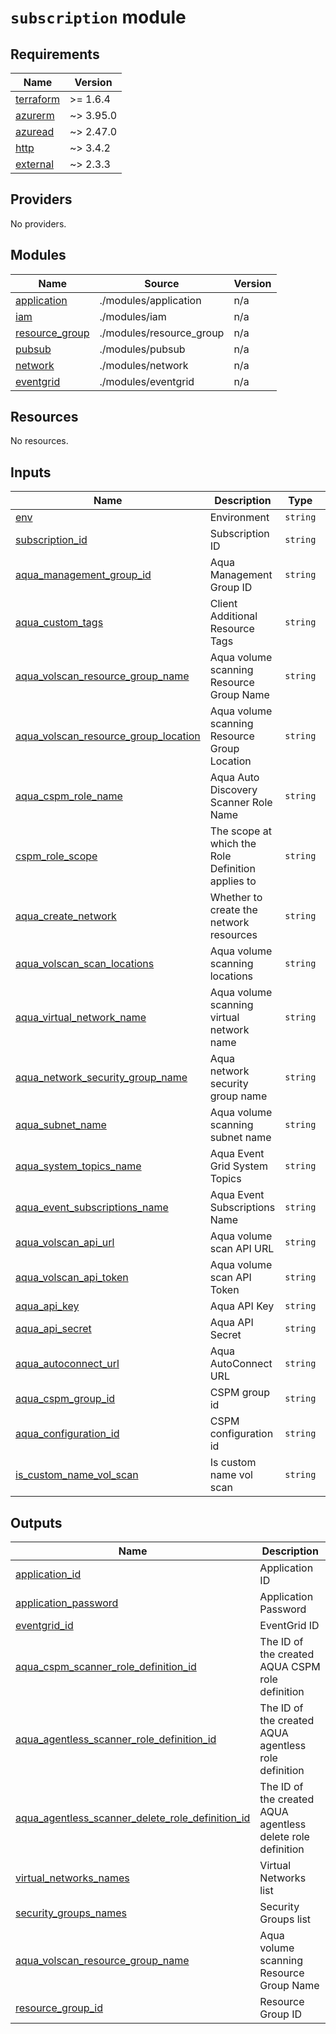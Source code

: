 # `subscription` module

<!-- BEGIN_TF_DOCS -->
## Requirements

| Name | Version |
|------|---------|
| <a name="requirement_terraform"></a> [terraform](#requirement\_terraform) | >= 1.6.4 |
| <a name="requirement_azurerm"></a> [azurerm](#requirement\_azurerm) | ~> 3.95.0 |
| <a name="requirement_azuread"></a> [azuread](#requirement\_azuread) | ~> 2.47.0 |
| <a name="requirement_http"></a> [http](#requirement\_http) | ~> 3.4.2 |
| <a name="requirement_external"></a> [external](#requirement\_external) | ~> 2.3.3 |

## Providers

No providers.

## Modules

| Name | Source | Version |
|------|--------|---------|
| <a name="module_application"></a> [application](#module\_application) | ./modules/application | n/a |
| <a name="module_iam"></a> [iam](#module\_iam) | ./modules/iam | n/a |
| <a name="module_resource_group"></a> [resource_group](#module\_resource\_group) | ./modules/resource_group | n/a |
| <a name="module_pubsub"></a> [pubsub](#module\_pubsub) | ./modules/pubsub | n/a |
| <a name="module_network"></a> [network](#module\_network) | ./modules/network | n/a |
| <a name="module_eventgrid"></a> [eventgrid](#module\_eventgrid) | ./modules/eventgrid | n/a |

## Resources

No resources.

## Inputs

| Name | Description | Type | Default | Required |
|------|-------------|------|---------|:--------:|
| <a name="env"></a> [env](#env) | Environment | `string` | n/a | yes |
| <a name="subscription_id"></a> [subscription\_id](#subscription\_id) | Subscription ID | `string` | n/a | yes |
| <a name="aqua_management_group_id"></a> [aqua\_management\_group\_id](#aqua\_management\_group\_id) | Aqua Management Group ID | `string` | n/a | yes |
| <a name="aqua_custom_tags"></a> [aqua\_custom\_tags](#aqua\_custom\_tags) | Client Additional Resource Tags | `string` | n/a | yes |
| <a name="aqua_volscan_resource_group_name"></a> [aqua\_volscan\_resource\_group\_name](#aqua\_volscan\_resource\_group\_name) | Aqua volume scanning Resource Group Name | `string` | n/a | yes |
| <a name="aqua_volscan_resource_group_location"></a> [aqua\_volscan\_resource\_group\_location](#aqua\_volscan\_resource\_group\_location) | Aqua volume scanning Resource Group Location | `string` | n/a | yes |
| <a name="aqua_cspm_role_name"></a> [aqua\_cspm\_role\_name](#aqua\_cspm\_role\_name) | Aqua Auto Discovery Scanner Role Name | `string` | n/a | yes |
| <a name="cspm_role_scope"></a> [cspm\_role\_scope](#cspm\_role\_scope) | The scope at which the Role Definition applies to | `string` | n/a | yes |
| <a name="aqua_create_network"></a> [aqua\_create\_network](#aqua\_create\_network) | Whether to create the network resources | `string` | n/a | yes |
| <a name="aqua_volscan_scan_locations"></a> [aqua\_volscan\_scan\_locations](#aqua\_volscan\_scan\_locations) | Aqua volume scanning locations | `string` | n/a | yes |
| <a name="aqua_virtual_network_name"></a> [aqua\_virtual\_network\_name](#aqua\_virtual\_network\_name) | Aqua volume scanning virtual network name | `string` | n/a | yes |
| <a name="aqua_network_security_group_name"></a> [aqua\_network\_security\_group\_name](#aqua\_network\_security\_group\_name) | Aqua network security group name | `string` | n/a | yes |
| <a name="aqua_subnet_name"></a> [aqua\_subnet\_name](#aqua\_subnet\_name) | Aqua volume scanning subnet name | `string` | n/a | yes |
| <a name="aqua_system_topics_name"></a> [aqua\_system\_topics\_name](#aqua\_system\_topics\_name) | Aqua Event Grid System Topics | `string` | n/a | yes |
| <a name="aqua_event_subscriptions_name"></a> [aqua\_event\_subscriptions\_name](#aqua\_event\_subscriptions\_name) | Aqua Event Subscriptions Name | `string` | n/a | yes |
| <a name="aqua_volscan_api_url"></a> [aqua\_volscan\_api\_url](#aqua\_volscan\_api\_url) | Aqua volume scan API URL | `string` | n/a | yes |
| <a name="aqua_volscan_api_token"></a> [aqua\_volscan\_api\_token](#aqua\_volscan\_api\_token) | Aqua volume scan API Token | `string` | n/a | yes |
| <a name="aqua_api_key"></a> [aqua\_api\_key](#aqua\_api\_key) | Aqua API Key | `string` | n/a | yes |
| <a name="aqua_api_secret"></a> [aqua\_api\_secret](#aqua\_api\_secret) | Aqua API Secret | `string` | n/a | yes |
| <a name="aqua_autoconnect_url"></a> [aqua\_autoconnect\_url](#aqua\_autoconnect\_url) | Aqua AutoConnect URL | `string` | n/a | yes |
| <a name="aqua_cspm_group_id"></a> [aqua\_cspm\_group\_id](#aqua\_cspm\_group\_id) | CSPM group id | `string` | n/a | yes |
| <a name="aqua_configuration_id"></a> [aqua\_configuration\_id](#aqua\_configuration\_id) | CSPM configuration id | `string` | n/a | yes |
| <a name="is_custom_name_vol_scan"></a> [is\_custom\_name\_vol\_scan](#is\_custom\_name\_vol\_scan) | Is custom name vol scan | `string` | n/a | yes |

## Outputs

| Name | Description |
|------|-------------|
| <a name="application_id"></a> [application\_id](#application\_id) | Application ID |
| <a name="application_password"></a> [application\_password](#application\_password) | Application Password |
| <a name="eventgrid_id"></a> [eventgrid\_id](#eventgrid\_id) | EventGrid ID |
| <a name="aqua_cspm_scanner_role_definition_id"></a> [aqua\_cspm\_scanner\_role\_definition\_id](#aqua\_cspm\_scanner\_role\_definition\_id) | The ID of the created AQUA CSPM role definition |
| <a name="aqua_agentless_scanner_role_definition_id"></a> [aqua\_agentless\_scanner\_role\_definition\_id](#aqua\_agentless\_scanner\_role\_definition\_id) | The ID of the created AQUA agentless role definition |
| <a name="aqua_agentless_scanner_delete_role_definition_id"></a> [aqua\_agentless\_scanner\_delete\_role\_definition\_id](#aqua\_agentless\_scanner\_delete\_role\_definition\_id) | The ID of the created AQUA agentless delete role definition |
| <a name="virtual_networks_names"></a> [virtual\_networks\_names](#virtual\_networks\_names) | Virtual Networks list |
| <a name="security_groups_names"></a> [security\_groups\_names](#security\_groups\_names) | Security Groups list |
| <a name="aqua_volscan_resource_group_name"></a> [aqua\_volscan\_resource\_group\_name](#aqua\_volscan\_resource\_group\_name) | Aqua volume scanning Resource Group Name |
| <a name="resource_group_id"></a> [resource\_group\_id](#resource\_group\_id) | Resource Group ID |
<!-- END_TF_DOCS -->
